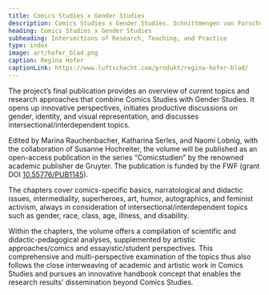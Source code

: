 ```yaml
---
title: Comics Studies x Gender Studies
description: Comics Studies x Gender Studies. Schnittmengen von Forschung, Lehre und Praxis / Intersections of Research, Teaching, and Practice
heading: Comics Studies x Gender Studies
subheading: Intersections of Research, Teaching, and Practice
type: index
image: art/hofer_blad.png
caption: Regina Hofer
captionLink: https://www.luftschacht.com/produkt/regina-hofer-blad/
---
```


The project’s final publication provides an overview of current topics and research approaches that combine Comics Studies with Gender Studies. It opens up innovative perspectives, initiates productive discussions on gender, identity, and visual representation, and discusses intersectional/interdependent topics.

<!-- more -->

Edited by Marina Rauchenbacher, Katharina Serles, and Naomi Lobnig, with the collaboration of Susanne Hochreiter, the volume will be published as an open-access publication in the series “Comicstudien” by the renowned academic publisher de Gruyter. The publication is funded by the FWF (grant DOI [10.55776/PUB1145](https://www.fwf.ac.at/forschungsradar/10.55776/PUB1145)). 
 
The chapters cover comics-specific basics, narratological and didactic issues, intermediality, superheroes, art, humor, autographics, and feminist activism, always in consideration of intersectional/interdependent topics such as gender, race, class, age, illness, and disability. 

Within the chapters, the volume offers a compilation of scientific and didactic-pedagogical analyses, supplemented by artistic approaches/comics and essayistic/student perspectives. This comprehensive and multi-perspective examination of the topics thus also follows the close interweaving of academic and artistic work in Comics Studies and pursues an innovative handbook concept that enables the research results’ dissemination beyond Comics Studies.
